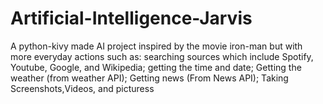 # Artificial-Intelligence-Jarvis
A python-kivy made AI project inspired by the movie iron-man but with more everyday actions such as: searching sources which include Spotify, Youtube, Google, and Wikipedia; getting the time and date; Getting the weather (from weather API); Getting news (From News API); Taking Screenshots,Videos, and picturess 
